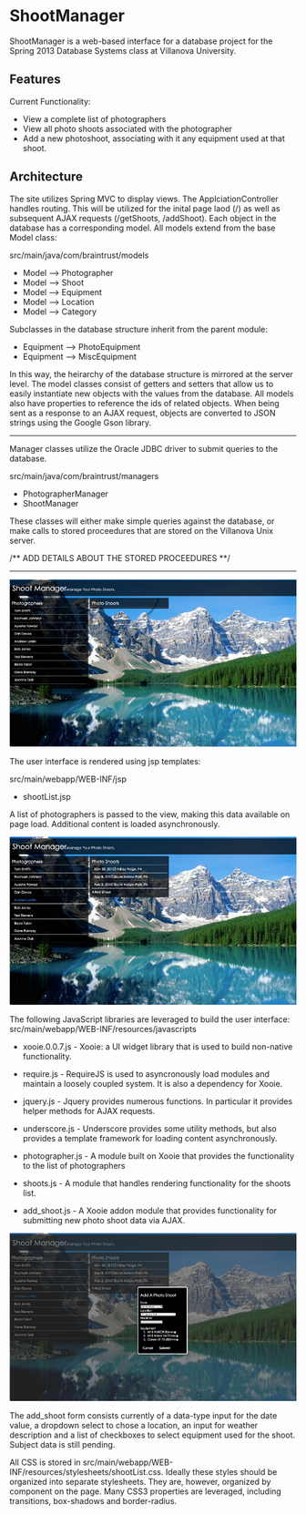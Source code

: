 ShootManager
============

ShootManager is a web-based interface for a database project for the Spring 2013 Database Systems class at
Villanova University.

Features
--------

Current Functionality:
- View a complete list of photographers
- View all photo shoots associated with the photographer
- Add a new photoshoot, associating with it any equipment used at that shoot.

Architecture
------------

The site utilizes Spring MVC to display views.  The ApplciationController handles routing.  This will be utilized
for the inital page laod (/) as well as subsequent AJAX requests (/getShoots, /addShoot).  Each object in the
database has a corresponding model.  All models extend from the base Model class:

src/main/java/com/braintrust/models
- Model --> Photographer
- Model --> Shoot
- Model --> Equipment
- Model --> Location
- Model --> Category

Subclasses in the database structure inherit from the parent module:
- Equipment --> PhotoEquipment
- Equipment --> MiscEquipment

In this way, the heirarchy of the database structure is mirrored at the server level.  The model classes consist of
getters and setters that allow us to easily instantiate new objects with the values from the database. All models
also have properties to reference the ids of related objects.  When being sent as a response to an AJAX request,
objects are converted to JSON strings using the Google Gson library.

___________

Manager classes utilize the Oracle JDBC driver to submit queries to the database.  

src/main/java/com/braintrust/managers
- PhotographerManager
- ShootManager

These classes will either make simple queries against the database, or make calls to stored proceedures that are stored
on the Villanova Unix server.

/** ADD DETAILS ABOUT THE STORED PROCEEDURES **/

___________

![ShootManager Screen 1](/src/main/webapp/WEB-INF/resources/images/sm-grab-1.jpg "Photographer List View")

The user interface is rendered using jsp templates:

src/main/webapp/WEB-INF/jsp
- shootList.jsp

A list of photographers is passed to the view, making this data available on page load.  Additional content is loaded
asynchronously.

![ShootManager Screen 2](/src/main/webapp/WEB-INF/resources/images/sm-grab-2.jpg "Shoot List List View")

The following JavaScript libraries are leveraged to build the user interface:
src/main/webapp/WEB-INF/resources/javascripts
- xooie.0.0.7.js - Xooie: a UI widget library that is used to build non-native functionality.
- require.js - RequireJS is used to asyncronously load modules and maintain a loosely coupled system.  It is also a dependency for Xooie.
- jquery.js - Jquery provides numerous functions.  In particular it provides helper methods for AJAX requests.
- underscore.js - Underscore provides some utility methods, but also provides a template framework for loading content asynchronously.

- photographer.js - A module built on Xooie that provides the functionality to the list of photographers
- shoots.js - A module that handles rendering functionality for the shoots list.
- add_shoot.js - A Xooie addon module that provides functionality for submitting new photo shoot data via AJAX.

![ShootManager Screen 3](/src/main/webapp/WEB-INF/resources/images/sm-grab-3.jpg "Add Shoot View")

The add_shoot form consists currently of a data-type input for the date value, a dropdown select to chose a location,
an input for weather description and a list of checkboxes to select equipment used for the shoot.  Subject data is 
still pending.

All CSS is stored in src/main/webapp/WEB-INF/resources/stylesheets/shootList.css.  Ideally these styles should be
organized into separate stylesheets.  They are, however, organized by component on the page.  Many CSS3 properties
are leveraged, including transitions, box-shadows and border-radius.
